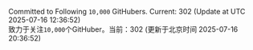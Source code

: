 Committed to Following `10,000` GitHubers. Current: <!-- FOLLOWING_COUNT -->302<!-- FOLLOWING_COUNT --> (Update at UTC <!-- LAST_UPDATED -->2025-07-16 12:36:52<!-- LAST_UPDATED -->)<br>
致力于关注`10,000`个GitHuber。当前：<!-- FOLLOWING_COUNT -->302<!-- FOLLOWING_COUNT --> (更新于北京时间 <!-- LAST_UPDATED_CST -->2025-07-16 20:36:52<!-- LAST_UPDATED_CST -->)
